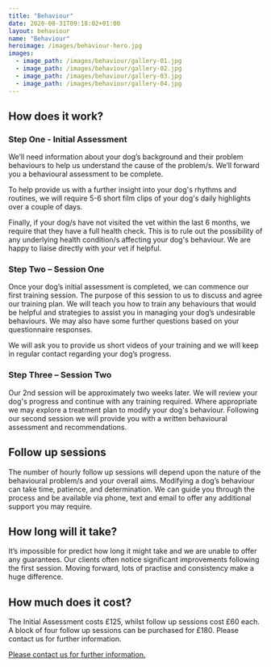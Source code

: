 ```yaml
---
title: "Behaviour"
date: 2020-08-31T09:18:02+01:00
layout: behaviour
name: "Behaviour"
heroimage: /images/behaviour-hero.jpg
images:
  - image_path: /images/behaviour/gallery-01.jpg
  - image_path: /images/behaviour/gallery-02.jpg
  - image_path: /images/behaviour/gallery-03.jpg
  - image_path: /images/behaviour/gallery-04.jpg
---
```



## How does it work?

### Step One - Initial Assessment
We’ll need information about your dog’s background and their problem behaviours to help us understand the cause of the problem/s. We’ll forward you a behavioural assessment to be complete.

To help provide us with a further insight into your dog's rhythms and routines, we will require 5-6 short film clips of your dog's daily highlights over a couple of days. 

Finally, if your dog/s have not visited the vet within the last 6 months, we require that they have a full health check. This is to rule out the possibility of any underlying health condition/s affecting your dog's behaviour. We are happy to liaise directly with your vet if helpful.

### Step Two – Session One
Once your dog’s initial assessment is completed, we can commence our first training session. The purpose of this session to us to discuss and agree our training plan. We will teach you how to train any behaviours that would be helpful and strategies to assist you in managing your dog’s undesirable behaviours. We may also have some further questions based on your questionnaire responses.

We will ask you to provide us short videos of your training and we will keep in regular contact regarding your dog’s progress.

### Step Three – Session Two
Our 2nd session will be approximately two weeks later. We will review your dog's progress and continue with any training required. Where appropriate we may explore a treatment plan to modify your dog's behaviour. Following our second session we will provide you with a written behavioural assessment and recommendations.

## Follow up sessions
The number of hourly follow up sessions will depend upon the nature of the behavioural problem/s and your overall aims. Modifying a dog’s behaviour can take time, patience, and determination. We can guide you through the process and be available via phone, text and email to offer any additional support you may require.



## How long will it take?
It’s impossible for predict how long it might take and we are unable to offer any guarantees. Our clients often notice significant improvements following the first session. Moving forward, lots of practise and consistency make a huge difference.

## How much does it cost?
The Initial Assessment costs £125, whilst follow up sessions cost £60 each. A block of four follow up sessions can be purchased for £180.
Please contact us for further information.


[Please contact us for further information.](/contact)

